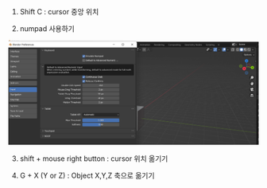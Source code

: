 1. Shift C : cursor 중앙 위치 

2. numpad 사용하기 

![blender_1](./images/blender1.png)

3. shift + mouse right button : cursor 위치 옮기기

4. G + X (Y or Z) : Object X,Y,Z 축으로 옮기기